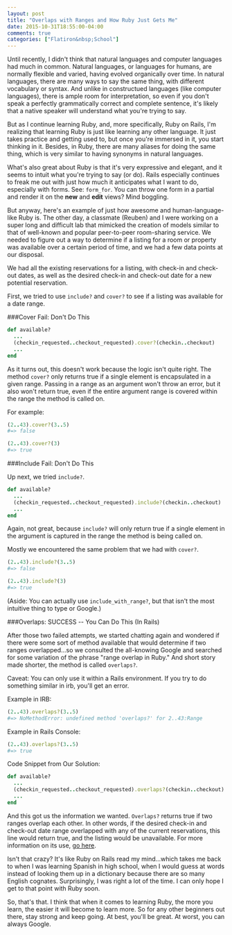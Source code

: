 ```yaml
---
layout: post
title: "Overlaps with Ranges and How Ruby Just Gets Me"
date: 2015-10-31T18:55:00-04:00
comments: true
categories: ["Flatiron&nbsp;School"]
---
```


Until recently, I didn't think that natural languages and computer languages had much in common. Natural languages, or languages for humans, are normally flexible and varied, having evolved organically over time. In natural languages, there are many ways to say the same thing, with different vocabulary or syntax. And unlike in constructued languages (like computer languages), there is ample room for interpretation, so even if you don't speak a perfectly grammatically correct and complete sentence, it's likely that a native speaker will understand what you're trying to say. 

But as I continue learning Ruby, and, more specifically, Ruby on Rails, I'm realizing that learning Ruby is just like learning any other language. It just takes practice and getting used to, but once you're immersed in it, you start thinking in it. Besides, in Ruby, there are many aliases for doing the same thing, which is very similar to having synonyms in natural languages. 

<!--more -->

What's also great about Ruby is that it's very expressive and elegant, and it seems to intuit what you're trying to say (or do). Rails especially continues to freak me out with just how much it anticipates what I want to do, especially with forms. See: `form_for`. You can throw one form in a partial and render it on the **new** and **edit** views? Mind boggling. 

But anyway, here's an example of just how awesome and human-language-like Ruby is. The other day, a classmate (Reuben) and I were working on a super long and difficult lab that mimicked the creation of models similar to that of well-known and popular peer-to-peer room-sharing service. We needed to figure out a way to determine if a listing for a room or property was available over a certain period of time, and we had a few data points at our disposal.

We had all the existing reservations for a listing, with check-in and check-out dates, as well as the desired check-in and check-out date for a new potential reservation. 

First, we tried to use `include?` and `cover?` to see if a listing was available for a date range. 

###Cover Fail: Don't Do This

```ruby
def available?
  ...
  (checkin_requested..checkout_requested).cover?(checkin..checkout)
  ...
end
```

As it turns out, this doesn't work because the logic isn't quite right. The method `cover?` only returns true if a single element is encapsulated in a given range. Passing in a range as an argument won't throw an error, but it also won't return true, even if the entire argument range is covered within the range the method is called on. 

For example:

```ruby
(2..43).cover?(3..5) 
#=> false 

(2..43).cover?(3) 
#=> true
```

###Include Fail: Don't Do This

Up next, we tried `include?`. 

```ruby
def available?
  ...
  (checkin_requested..checkout_requested).include?(checkin..checkout)
  ...
end

```
Again, not great, because `include?` will only return true if a single element in the argument is captured in the range the method is being called on. 

Mostly we encountered the same problem that we had with `cover?`.

```ruby 
(2..43).include?(3..5)
#=> false

(2..43).include?(3)
#=> true
```

(Aside: You can actually use `include_with_range?`, but that isn't the most intuitive thing to type or Google.)

###Overlaps: SUCCESS -- You Can Do This (In Rails)

After those two failed attempts, we started chatting again and wondered if there were some sort of method available that would determine if two ranges overlapped...so we consulted the all-knowing Google and searched for some variation of the phrase "range overlap in Ruby." And short story made shorter, the method is called `overlaps?`. 

Caveat: You can only use it within a Rails environment. If you try to do something similar in irb, you'll get an error.

Example in IRB:
```ruby
(2..43).overlaps?(3..5)
#=> NoMethodError: undefined method 'overlaps?' for 2..43:Range
```  

Example in Rails Console:
```ruby
(2..43).overlaps?(3..5)
#=> true
```

Code Snippet from Our Solution:

```ruby
def available?
  ...
  (checkin_requested..checkout_requested).overlaps?(checkin..checkout)
  ...
end
```

And this got us the information we wanted. `Overlaps?` returns true if two ranges overlap each other. In other words, if the desired check-in and check-out date range overlapped with any of the current reservations, this line would return true, and the listing would be unavailable. For more information on its use, [go here](http://api.rubyonrails.org/classes/Range.html#method-i-overlaps-3F).

Isn't that crazy? It's like Ruby on Rails read my mind...which takes me back to when I was learning Spanish in high school, when I would guess at words instead of looking them up in a dictionary because there are so many English cognates. Surprisingly, I was right a lot of the time. I can only hope I get to that point with Ruby soon.  

So, that's that. I think that when it comes to learning Ruby, the more you learn, the easier it will become to learn more. So for any other beginners out there, stay strong and keep going. At best, you'll be great. At worst, you can always Google. 
